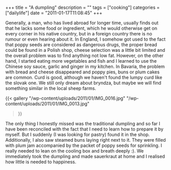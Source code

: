 +++
title = "A dumpling"
description = ""
tags = ["cooking"]
categories = ["dailylife"]
date = "2011-01-17T11:08:45"
+++

Generally, a man, who has lived abroad for longer time, usually finds out that he lacks some food or
ingredient, which he would otherwise get on every corner in his native country, but in a foreign
country there is no rumour or even hearing about it. In England, I somehow got used to the fact that poppy seeds are considered as dangerous drugs, the
proper bread could be found in a Polish shop, cheese selection was a little bit limited and the
overall problem was to find anything not low fat. However, on the other hand, I started eating more
vegetables and fish and I learned to use the Chinese soy sauce, garlic and ginger in my kitchen. In
Bavaria, the problem with bread and cheese disappeared and poppy pies, buns or plum cakes are
common. Curd is good, although we haven't found the lumpy curd like the slovak one. We still only
dream about bryndza, but maybe we will find something similar in the local sheep farms.

{{< gallery
    "/wp-content/uploads/2011/01/IMG_0016.jpg"
    "/wp-content/uploads/2011/01/IMG_0013.jpg"
>}}

The only thing I honestly missed was the traditional dumpling and so far I have been reconciled with
the fact that I need to learn how to prepare it by myself. But I suddenly (I was looking for
pastry) found it in the shop. Additionally, I also saw steamed buns laying right next to it. They
were filled with plum jam accompanied by the packet of poppy seeds for sprinkling. I really needed
to lean on the cooling box and breath deeply :). We immediately took the dumpling and made
sauerkraut at home and I realised how little is needed to happiness.

